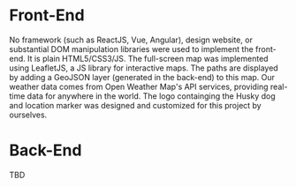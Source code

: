 # Front-End
No framework (such as ReactJS, Vue, Angular), design website, or substantial DOM manipulation libraries were used to implement the front-end. It is plain HTML5/CSS3/JS. The full-screen map was implemented using LeafletJS, a JS library for interactive maps. The paths are displayed by adding a GeoJSON layer (generated in the back-end) to this map. Our weather data comes from Open Weather Map's API services, providing real-time data for anywhere in the world. The logo containging the Husky dog and location marker was designed and customized for this project by ourselves.
# Back-End 
TBD
